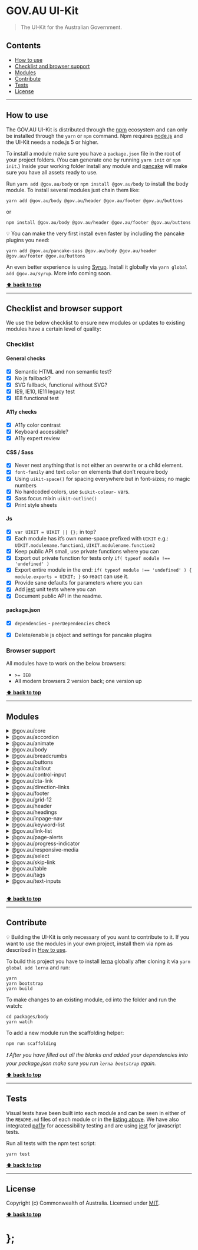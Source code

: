 GOV.AU UI-Kit
=============

> The UI-Kit for the Australian Government.


## Contents

* [How to use](#how-to-use)
* [Checklist and browser support](#checklist-and-browser-support)
* [Modules](#modules)
* [Contribute](#contribute)
* [Tests](#tests)
* [License](#license)


----------------------------------------------------------------------------------------------------------------------------------------------------------------


## How to use

The GOV.AU UI-Kit is distributed through the [npm](https://www.npmjs.com) ecosystem and can only be installed through the `yarn` or `npm` command.
Npm requires [node.js](https://nodejs.org/en/) and the UI-Kit needs a node.js 5 or higher.

To install a module make sure you have a `package.json` file in the root of your project folders. (You can generate one by running `yarn init` or `npm init`.)
Inside your working folder install any module and [pancake](https://github.com/govau/pancake/) will make sure you have all assets ready to use.

Run `yarn add @gov.au/body` or `npm install @gov.au/body` to install the body module. To install several modules just chain them like:

```shell
yarn add @gov.au/body @gov.au/header @gov.au/footer @gov.au/buttons
```

or

```shell
npm install @gov.au/body @gov.au/header @gov.au/footer @gov.au/buttons
```

💡 You can make the very first install even faster by including the pancake plugins you need:

```
yarn add @gov.au/pancake-sass @gov.au/body @gov.au/header @gov.au/footer @gov.au/buttons
```

An even better experience is using [Syrup](https://github.com/govau/pancake/tree/master/packages/pancake-syrup). Install it globally via
`yarn global add @gov.au/syrup`. More info coming soon.


**[⬆ back to top](#contents)**


----------------------------------------------------------------------------------------------------------------------------------------------------------------


## Checklist and browser support

We use the below checklist to ensure new modules or updates to existing modules have a certain level of quality:

### Checklist

#### General checks
- [x] Semantic HTML and non semantic test?
- [x] No js fallback?
- [x] SVG fallback, functional without SVG?
- [x] IE9, IE10, IE11 legacy test
- [x] IE8 functional test

#### A11y checks
- [x] A11y color contrast
- [x] Keyboard accessible?
- [x] A11y expert review

#### CSS / Sass
- [x] Never nest anything that is not either an overwrite or a child element.
- [x] `font-family` and text `color` on elements that don’t require body
- [x] Using `uikit-space()` for spacing everywhere but in font-sizes; no magic numbers
- [x] No hardcoded colors, use `$uikit-colour-` vars.
- [x] Sass focus mixin `uikit-outline()`
- [x] Print style sheets

#### Js
- [x] `var UIKIT = UIKIT || {};` in top?
- [x] Each module has it’s own name-space prefixed with `UIKIT` e.g.: `UIKIT.modulename.function1`, `UIKIT.modulename.function2`
- [x] Keep public API small, use private functions where you can
- [x] Export out private function for tests only `if( typeof module !== 'undefined' )`
- [x] Export entire module in the end: `if( typeof module !== 'undefined' ) { module.exports = UIKIT; }` so react can use it.
- [x] Provide sane defaults for parameters where you can
- [x] Add [jest](https://facebook.github.io/jest/) unit tests where you can
- [x] Document public API in the readme.

#### package.json
- [x] `dependencies` - `peerDependencies` check
- [x] Delete/enable js object and settings for pancake plugins


### Browser support

All modules have to work on the below browsers:

- `>= IE8`
- All modern browsers 2 version back; one version up


**[⬆ back to top](#contents)**


----------------------------------------------------------------------------------------------------------------------------------------------------------------


## Modules

<details>
	<summary>@gov.au/core</summary>
	<br><code>yarn add @gov.au/core</code> or <code>npm install @gov.au/core</code><br>
	<br>See the <a href="http://uikit.apps.staging.digital.gov.au/packages/core/tests/site/">visual test file for core</a>
	<br>See the <a href="https://github.com/govau/uikit/blob/master/packages/core/README.md">readme file for core</a><br><br>
	<i>No dependencies</i>

----------
</details>

<details>
	<summary>@gov.au/accordion</summary>
	<br><code>yarn add @gov.au/accordion</code> or <code>npm install @gov.au/accordion</code><br>
	<br>See the <a href="http://uikit.apps.staging.digital.gov.au/packages/accordion/tests/site/">visual test file for accordion</a>
	<br>See the <a href="https://github.com/govau/uikit/blob/master/packages/accordion/README.md">readme file for accordion</a><br><br>
	Dependencies:
	<br>

```shell
├─ animate
└─ core
```
----------
</details>

<details>
	<summary>@gov.au/animate</summary>
	<br><code>yarn add @gov.au/animate</code> or <code>npm install @gov.au/animate</code><br>
	<br>See the <a href="http://uikit.apps.staging.digital.gov.au/packages/animate/tests/site/">visual test file for animate</a>
	<br>See the <a href="https://github.com/govau/uikit/blob/master/packages/animate/README.md">readme file for animate</a><br><br>
	<i>No dependencies</i>

----------
</details>

<details>
	<summary>@gov.au/body</summary>
	<br><code>yarn add @gov.au/body</code> or <code>npm install @gov.au/body</code><br>
	<br>See the <a href="http://uikit.apps.staging.digital.gov.au/packages/body/tests/site/">visual test file for body</a>
	<br>See the <a href="https://github.com/govau/uikit/blob/master/packages/body/README.md">readme file for body</a><br><br>
	Dependencies:
	<br>

```shell
└─ core
```
----------
</details>

<details>
	<summary>@gov.au/breadcrumbs</summary>
	<br><code>yarn add @gov.au/breadcrumbs</code> or <code>npm install @gov.au/breadcrumbs</code><br>
	<br>See the <a href="http://uikit.apps.staging.digital.gov.au/packages/breadcrumbs/tests/site/">visual test file for breadcrumbs</a>
	<br>See the <a href="https://github.com/govau/uikit/blob/master/packages/breadcrumbs/README.md">readme file for breadcrumbs</a><br><br>
	Dependencies:
	<br>

```shell
├─ core
└─ link-list
   ├─ core
   └─ body
      └─ core
```
----------
</details>

<details>
	<summary>@gov.au/buttons</summary>
	<br><code>yarn add @gov.au/buttons</code> or <code>npm install @gov.au/buttons</code><br>
	<br>See the <a href="http://uikit.apps.staging.digital.gov.au/packages/buttons/tests/site/">visual test file for buttons</a>
	<br>See the <a href="https://github.com/govau/uikit/blob/master/packages/buttons/README.md">readme file for buttons</a><br><br>
	Dependencies:
	<br>

```shell
└─ core
```
----------
</details>

<details>
	<summary>@gov.au/callout</summary>
	<br><code>yarn add @gov.au/callout</code> or <code>npm install @gov.au/callout</code><br>
	<br>See the <a href="http://uikit.apps.staging.digital.gov.au/packages/callout/tests/site/">visual test file for callout</a>
	<br>See the <a href="https://github.com/govau/uikit/blob/master/packages/callout/README.md">readme file for callout</a><br><br>
	Dependencies:
	<br>

```shell
└─ core
```
----------
</details>

<details>
	<summary>@gov.au/control-input</summary>
	<br><code>yarn add @gov.au/control-input</code> or <code>npm install @gov.au/control-input</code><br>
	<br>See the <a href="http://uikit.apps.staging.digital.gov.au/packages/control-input/tests/site/">visual test file for control-input</a>
	<br>See the <a href="https://github.com/govau/uikit/blob/master/packages/control-input/README.md">readme file for control-input</a><br><br>
	Dependencies:
	<br>

```shell
└─ core
```
----------
</details>

<details>
	<summary>@gov.au/cta-link</summary>
	<br><code>yarn add @gov.au/cta-link</code> or <code>npm install @gov.au/cta-link</code><br>
	<br>See the <a href="http://uikit.apps.staging.digital.gov.au/packages/cta-link/tests/site/">visual test file for cta-link</a>
	<br>See the <a href="https://github.com/govau/uikit/blob/master/packages/cta-link/README.md">readme file for cta-link</a><br><br>
	Dependencies:
	<br>

```shell
└─ core
```
----------
</details>

<details>
	<summary>@gov.au/direction-links</summary>
	<br><code>yarn add @gov.au/direction-links</code> or <code>npm install @gov.au/direction-links</code><br>
	<br>See the <a href="http://uikit.apps.staging.digital.gov.au/packages/direction-links/tests/site/">visual test file for direction-links</a>
	<br>See the <a href="https://github.com/govau/uikit/blob/master/packages/direction-links/README.md">readme file for direction-links</a><br><br>
	Dependencies:
	<br>

```shell
├─ core
└─ body
   └─ core
```
----------
</details>

<details>
	<summary>@gov.au/footer</summary>
	<br><code>yarn add @gov.au/footer</code> or <code>npm install @gov.au/footer</code><br>
	<br>See the <a href="http://uikit.apps.staging.digital.gov.au/packages/footer/tests/site/">visual test file for footer</a>
	<br>See the <a href="https://github.com/govau/uikit/blob/master/packages/footer/README.md">readme file for footer</a><br><br>
	Dependencies:
	<br>

```shell
└─ core
```
----------
</details>

<details>
	<summary>@gov.au/grid-12</summary>
	<br><code>yarn add @gov.au/grid-12</code> or <code>npm install @gov.au/grid-12</code><br>
	<br>See the <a href="http://uikit.apps.staging.digital.gov.au/packages/grid-12/tests/site/">visual test file for grid-12</a>
	<br>See the <a href="https://github.com/govau/uikit/blob/master/packages/grid-12/README.md">readme file for grid-12</a><br><br>
	Dependencies:
	<br>

```shell
└─ core
```
----------
</details>

<details>
	<summary>@gov.au/header</summary>
	<br><code>yarn add @gov.au/header</code> or <code>npm install @gov.au/header</code><br>
	<br>See the <a href="http://uikit.apps.staging.digital.gov.au/packages/header/tests/site/">visual test file for header</a>
	<br>See the <a href="https://github.com/govau/uikit/blob/master/packages/header/README.md">readme file for header</a><br><br>
	Dependencies:
	<br>

```shell
└─ core
```
----------
</details>

<details>
	<summary>@gov.au/headings</summary>
	<br><code>yarn add @gov.au/headings</code> or <code>npm install @gov.au/headings</code><br>
	<br>See the <a href="http://uikit.apps.staging.digital.gov.au/packages/headings/tests/site/">visual test file for headings</a>
	<br>See the <a href="https://github.com/govau/uikit/blob/master/packages/headings/README.md">readme file for headings</a><br><br>
	Dependencies:
	<br>

```shell
└─ core
```
----------
</details>

<details>
	<summary>@gov.au/inpage-nav</summary>
	<br><code>yarn add @gov.au/inpage-nav</code> or <code>npm install @gov.au/inpage-nav</code><br>
	<br>See the <a href="http://uikit.apps.staging.digital.gov.au/packages/inpage-nav/tests/site/">visual test file for inpage-nav</a>
	<br>See the <a href="https://github.com/govau/uikit/blob/master/packages/inpage-nav/README.md">readme file for inpage-nav</a><br><br>
	Dependencies:
	<br>

```shell
├─ core
└─ link-list
   ├─ core
   └─ body
      └─ core
```
----------
</details>

<details>
	<summary>@gov.au/keyword-list</summary>
	<br><code>yarn add @gov.au/keyword-list</code> or <code>npm install @gov.au/keyword-list</code><br>
	<br>See the <a href="http://uikit.apps.staging.digital.gov.au/packages/keyword-list/tests/site/">visual test file for keyword-list</a>
	<br>See the <a href="https://github.com/govau/uikit/blob/master/packages/keyword-list/README.md">readme file for keyword-list</a><br><br>
	Dependencies:
	<br>

```shell
├─ core
└─ link-list
   ├─ core
   └─ body
      └─ core
```
----------
</details>

<details>
	<summary>@gov.au/link-list</summary>
	<br><code>yarn add @gov.au/link-list</code> or <code>npm install @gov.au/link-list</code><br>
	<br>See the <a href="http://uikit.apps.staging.digital.gov.au/packages/link-list/tests/site/">visual test file for link-list</a>
	<br>See the <a href="https://github.com/govau/uikit/blob/master/packages/link-list/README.md">readme file for link-list</a><br><br>
	Dependencies:
	<br>

```shell
├─ core
└─ body
   └─ core
```
----------
</details>

<details>
	<summary>@gov.au/page-alerts</summary>
	<br><code>yarn add @gov.au/page-alerts</code> or <code>npm install @gov.au/page-alerts</code><br>
	<br>See the <a href="http://uikit.apps.staging.digital.gov.au/packages/page-alerts/tests/site/">visual test file for page-alerts</a>
	<br>See the <a href="https://github.com/govau/uikit/blob/master/packages/page-alerts/README.md">readme file for page-alerts</a><br><br>
	Dependencies:
	<br>

```shell
└─ core
```
----------
</details>

<details>
	<summary>@gov.au/progress-indicator</summary>
	<br><code>yarn add @gov.au/progress-indicator</code> or <code>npm install @gov.au/progress-indicator</code><br>
	<br>See the <a href="http://uikit.apps.staging.digital.gov.au/packages/progress-indicator/tests/site/">visual test file for progress-indicator</a>
	<br>See the <a href="https://github.com/govau/uikit/blob/master/packages/progress-indicator/README.md">readme file for progress-indicator</a><br><br>
	Dependencies:
	<br>

```shell
└─ core
```
----------
</details>

<details>
	<summary>@gov.au/responsive-media</summary>
	<br><code>yarn add @gov.au/responsive-media</code> or <code>npm install @gov.au/responsive-media</code><br>
	<br>See the <a href="http://uikit.apps.staging.digital.gov.au/packages/responsive-media/tests/site/">visual test file for responsive-media</a>
	<br>See the <a href="https://github.com/govau/uikit/blob/master/packages/responsive-media/README.md">readme file for responsive-media</a><br><br>
	Dependencies:
	<br>

```shell
└─ core
```
----------
</details>

<details>
	<summary>@gov.au/select</summary>
	<br><code>yarn add @gov.au/select</code> or <code>npm install @gov.au/select</code><br>
	<br>See the <a href="http://uikit.apps.staging.digital.gov.au/packages/select/tests/site/">visual test file for select</a>
	<br>See the <a href="https://github.com/govau/uikit/blob/master/packages/select/README.md">readme file for select</a><br><br>
	Dependencies:
	<br>

```shell
└─ core
```
----------
</details>

<details>
	<summary>@gov.au/skip-link</summary>
	<br><code>yarn add @gov.au/skip-link</code> or <code>npm install @gov.au/skip-link</code><br>
	<br>See the <a href="http://uikit.apps.staging.digital.gov.au/packages/skip-link/tests/site/">visual test file for skip-link</a>
	<br>See the <a href="https://github.com/govau/uikit/blob/master/packages/skip-link/README.md">readme file for skip-link</a><br><br>
	Dependencies:
	<br>

```shell
└─ core
```
----------
</details>

<details>
	<summary>@gov.au/table</summary>
	<br><code>yarn add @gov.au/table</code> or <code>npm install @gov.au/table</code><br>
	<br>See the <a href="http://uikit.apps.staging.digital.gov.au/packages/table/tests/site/">visual test file for table</a>
	<br>See the <a href="https://github.com/govau/uikit/blob/master/packages/table/README.md">readme file for table</a><br><br>
	Dependencies:
	<br>

```shell
└─ core
```
----------
</details>

<details>
	<summary>@gov.au/tags</summary>
	<br><code>yarn add @gov.au/tags</code> or <code>npm install @gov.au/tags</code><br>
	<br>See the <a href="http://uikit.apps.staging.digital.gov.au/packages/tags/tests/site/">visual test file for tags</a>
	<br>See the <a href="https://github.com/govau/uikit/blob/master/packages/tags/README.md">readme file for tags</a><br><br>
	Dependencies:
	<br>

```shell
└─ core
```
----------
</details>

<details>
	<summary>@gov.au/text-inputs</summary>
	<br><code>yarn add @gov.au/text-inputs</code> or <code>npm install @gov.au/text-inputs</code><br>
	<br>See the <a href="http://uikit.apps.staging.digital.gov.au/packages/text-inputs/tests/site/">visual test file for text-inputs</a>
	<br>See the <a href="https://github.com/govau/uikit/blob/master/packages/text-inputs/README.md">readme file for text-inputs</a><br><br>
	Dependencies:
	<br>

```shell
└─ core
```
----------
</details>

<br>

**[⬆ back to top](#contents)**


----------------------------------------------------------------------------------------------------------------------------------------------------------------


## Contribute

💡 Building the UI-Kit is only necessary of you want to contribute to it. If you want to use the modules in your own project, install them via npm as described
in [How to use](#how-to-use).

To build this project you have to install [lerna](https://github.com/lerna/lerna) globally after cloning it via `yarn global add lerna` and run:

```shell
yarn
yarn bootstrap
yarn build
```

To make changes to an existing module, cd into the folder and run the watch:

```shell
cd packages/body
yarn watch
```

To add a new module run the scaffolding helper:

```shell
npm run scaffolding
```

_❗ After you have filled out all the blanks and added your dependencies into your package.json make sure you run `lerna bootstrap` again._


**[⬆ back to top](#contents)**


----------------------------------------------------------------------------------------------------------------------------------------------------------------


## Tests

Visual tests have been built into each module and can be seen in either of the `README.md` files of each module or in the [listing above](#modules).
We have also integrated [pa11y](https://github.com/pa11y/pa11y) for accessibility testing and are using [jest](https://facebook.github.io/jest/) for javascript
tests.

Run all tests with the npm test script:

```shell
yarn test
```


**[⬆ back to top](#contents)**


----------------------------------------------------------------------------------------------------------------------------------------------------------------


## License

Copyright (c) Commonwealth of Australia.
Licensed under [MIT](https://raw.githubusercontent.com/govau/uikit/master/LICENSE).


**[⬆ back to top](#contents)**


# };
